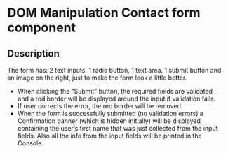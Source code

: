 # DOM Manipulation Contact form component

## Description

The form has: 2 text inputs, 1 radio button, 1 text area, 1 submit button and an image on the right, just to make the form look a little better.

- When clicking the “Submit” button, the required fields are validated , and a red border will be displayed around the input if validation fails.
- If user corrects the error, the red border will be removed.
- When the form is successfully submitted (no validation errors) a Confirmation banner (which is hidden initially) will be displayed containing the user’s first name that was just collected from the input fields. Also all the info from the input fields will be printed in the Console.
